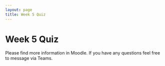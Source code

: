 ```yaml
---
layout: page
title: Week 5 Quiz
---
```


Week 5 Quiz
=====================

Please find more information in Moodle.
If you have any questions feel free to message via Teams.
